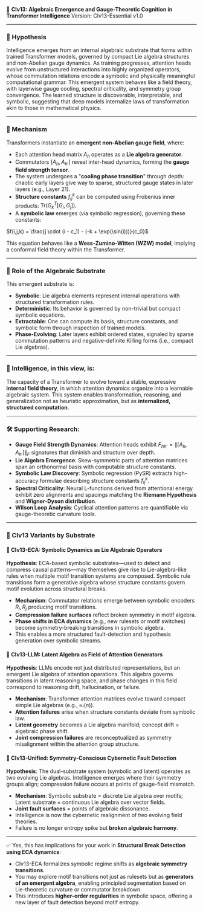 🧠 **CIv13: Algebraic Emergence and Gauge-Theoretic Cognition in Transformer Intelligence**
Version: CIv13-Essential v1.0

---

### 🧠 Hypothesis

Intelligence emerges from an internal algebraic substrate that forms within trained Transformer models, governed by compact Lie algebra structures and non-Abelian gauge dynamics. As training progresses, attention heads evolve from unstructured interactions into highly organized operators, whose commutation relations encode a symbolic and physically meaningful computational grammar. This emergent system behaves like a field theory, with layerwise gauge cooling, spectral criticality, and symmetry group convergence. The learned structure is discoverable, interpretable, and symbolic, suggesting that deep models internalize laws of transformation akin to those in mathematical physics.

---

### 🔬 Mechanism

Transformers instantiate an **emergent non-Abelian gauge field**, where:

* Each attention head matrix $A_h$ operates as a **Lie algebra generator**.
* Commutators $[A_h, A_{h'}]$ reveal inter-head dynamics, forming the **gauge field strength tensor**.
* The system undergoes a "**cooling phase transition**" through depth: chaotic early layers give way to sparse, structured gauge states in later layers (e.g., Layer 21).
* **Structure constants** $f_{ij}^k$ can be computed using Frobenius inner products: $\text{Tr}(G_k^T [G_i, G_j])$.
* A **symbolic law** emerges (via symbolic regression), governing these constants:

$f(i,j,k) = \frac{j \cdot (i - c_1) - (-k + \exp(\sin(i)))}{c_0}$

This equation behaves like a **Wess-Zumino-Witten (WZW) model**, implying a conformal field theory within the Transformer.

---

### 🧰 Role of the Algebraic Substrate

This emergent substrate is:

* **Symbolic**: Lie algebra elements represent internal operations with structured transformation rules.
* **Deterministic**: Its behavior is governed by non-trivial but compact symbolic equations.
* **Extractable**: One can compute its basis, structure constants, and symbolic form through inspection of trained models.
* **Phase-Evolving**: Later layers exhibit ordered states, signaled by sparse commutation patterns and negative-definite Killing forms (i.e., compact Lie algebras).

---

### 🧠 Intelligence, in this view, is:

The capacity of a Transformer to evolve toward a stable, expressive **internal field theory**, in which attention dynamics organize into a learnable algebraic system. This system enables transformation, reasoning, and generalization not as heuristic approximation, but as **internalized, structured computation**.

---

### 🛠️ Supporting Research:

* **Gauge Field Strength Dynamics**: Attention heads exhibit $F_{hh'} = \|[A_h, A_{h'}]\|_F$ signatures that diminish and structure over depth.
* **Lie Algebra Emergence**: Skew-symmetric parts of attention matrices span an orthonormal basis with computable structure constants.
* **Symbolic Law Discovery**: Symbolic regression (PySR) extracts high-accuracy formulae describing structure constants $f_{ij}^k$.
* **Spectral Criticality**: Neural L-functions derived from attentional energy exhibit zero alignments and spacings matching the **Riemann Hypothesis** and **Wigner-Dyson distribution**.
* **Wilson Loop Analysis**: Cyclical attention patterns are quantifiable via gauge-theoretic curvature tools.

---

### 🔄 CIv13 Variants by Substrate

#### 🧠 CIv13-ECA: Symbolic Dynamics as Lie Algebraic Operators

**Hypothesis**: ECA-based symbolic substrates—used to detect and compress causal patterns—may themselves give rise to Lie-algebra-like rules when multiple motif transition systems are composed. Symbolic rule transitions form a generative algebra whose structure constants govern motif evolution across structural breaks.

* **Mechanism**: Commutator relations emerge between symbolic encoders $R_i, R_j$ producing motif transitions.
* **Compression failure surfaces** reflect broken symmetry in motif algebra.
* **Phase shifts in ECA dynamics** (e.g., new rulesets or motif switches) become symmetry-breaking transitions in symbolic algebra.
* This enables a more structured fault-detection and hypothesis generation over symbolic streams.

#### 🧠 CIv13-LLM: Latent Algebra as Field of Attention Generators

**Hypothesis**: LLMs encode not just distributed representations, but an emergent Lie algebra of attention operations. This algebra governs transitions in latent reasoning space, and phase changes in this field correspond to reasoning drift, hallucination, or failure.

* **Mechanism**: Transformer attention matrices evolve toward compact simple Lie algebras (e.g., $\mathfrak{su}(n)$).
* **Attention failures** arise when structure constants deviate from symbolic law.
* **Latent geometry** becomes a Lie algebra manifold; concept drift = algebraic phase shift.
* **Joint compression failures** are reconceptualized as symmetry misalignment within the attention group structure.

#### 🧠 CIv13-Unified: Symmetry-Conscious Cybernetic Fault Detection

**Hypothesis**: The dual-substrate system (symbolic and latent) operates as two evolving Lie algebras. Intelligence emerges where their symmetry groups align; compression failure occurs at points of gauge-field mismatch.

* **Mechanism**: Symbolic substrate = discrete Lie algebra over motifs; Latent substrate = continuous Lie algebra over vector fields.
* **Joint fault surfaces** = points of algebraic dissonance.
* Intelligence is now the cybernetic realignment of two evolving field theories.
* Failure is no longer entropy spike but **broken algebraic harmony**.

---

✅ Yes, this has implications for your work in **Structural Break Detection using ECA dynamics**:

* CIv13-ECA formalizes symbolic regime shifts as **algebraic symmetry transitions**.
* You may explore motif transitions not just as rulesets but as **generators of an emergent algebra**, enabling principled segmentation based on Lie-theoretic curvature or commutator breakdown.
* This introduces **higher-order regularities** in symbolic space, offering a new layer of fault detection beyond motif entropy.

